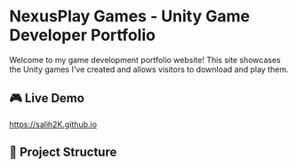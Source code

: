 # NexusPlay Games - Unity Game Developer Portfolio

Welcome to my game development portfolio website! This site showcases the Unity games I've created and allows visitors to download and play them.

## 🎮 Live Demo
https://salih2K.github.io

## 📁 Project Structure
